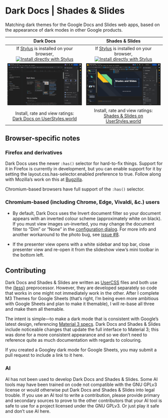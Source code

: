 # Dark Docs | Shades & Slides
Matching dark themes for the Google Docs and Slides web apps, based on the appearance of dark modes in other Google products. 

| Dark Docs | Shades & Slides |
|:-:|:-:|
| If [Stylus](https://add0n.com/stylus.html) is installed on your browser, <br>[![Install directly with Stylus](https://img.shields.io/badge/Install%20directly%20with-Stylus-238b8b.svg)](https://userstyles.world/api/style/2597.user.css) | If [Stylus](https://add0n.com/stylus.html) is installed on your browser, <br>[![Install directly with Stylus](https://img.shields.io/badge/Install%20directly%20with-Stylus-238b8b.svg)](https://userstyles.world/api/style/11559.user.css) |
| ![](https://raw.githubusercontent.com/winghongchan/dark-docs/main/Screenshot%202023-04-28%20at%2016-40-22%20Dark%20Docs.png) | ![](https://github.com/winghongchan/dark-docs/blob/e0968ec55cfa89e2c00b52f01d905a5c2dde065e/2023-08-14%2018.26.43%20docs.google.com%20b08defbb432b.png) |
| Install, rate and view ratings: <br>[Dark Docs on UserStyles.world](https://userstyles.world/style/2597/dark-docs) | Install, rate and view ratings: <br>[Shades & Slides on UserStyles.world](https://userstyles.world/style/11559) |

## Browser-specific notes
### Firefox and derivatives
Dark Docs uses the newer `:has()` selector for hard-to-fix things. Support for it in Firefox is currently in development, but you can enable support for it by setting the layout.css.has-selector.enabled preference to true. Follow along with Mozilla’s work on this at [Bugzilla](https://bugzilla.mozilla.org/show_bug.cgi?id=418039). 

Chromium-based browsers have full support of the `:has()` selector. 

### Chromium-based (including Chrome, Edge, Vivaldi, &c.) users
- By default, Dark Docs uses the Invert document filter so your document appears with an inverted colour scheme (approximately white on black). If you must view images un-inverted, you may change the document filter to “Dim” or “None” in the [configuration dialog](https://github.com/openstyles/stylus/wiki/UserCSS#how-do-i-customize-usercss). 
For more info and another workaround to the photo bug, see [issue #8](https://github.com/winghongchan/dark-docs/issues/8).

- If the presenter view opens with a white sidebar and top bar, close presenter view and re-open it from the slideshow view’s mini toolbar in the bottom left.	

## Contributing

Dark Docs and Shades & Slides are written as [UserCSS](https://github.com/openstyles/stylus/wiki/Writing-UserCSS) files and both use the [{less}](https://lesscss.org/) preprocessor. However, they are developed separately so code that works in one might not immediately work in the other. After I complete M3 Themes for Google Sheets (that’s right, I’m being even more ambitious with Google Sheets and plan to make it themable), I will re-base all three and make them all themable. 

The intent is simple—to make a dark mode that is consistent with Google’s latest design, referencing [Material 3 specs](https://m3.material.io). Dark Docs and Shades & Slides include noticeable changes that update the full interface to Material 3; this was done for a more consistent appearance and so we don’t need to reference quite as much documentation with regards to colouring. 

If you created a Googley dark mode for Google Sheets, you may submit a pull request to include a link to it here. 

### AI

AI has not been used to develop Dark Docs and Shades & Slides. Some AI tools may have been trained on code not compatible with the GNU GPLv3 license or would otherwise put Dark Docs and Shades & Slides into legal trouble. If you use an AI tool to write a contribution, please provide primary and secondary sources to prove to the other contributors that your AI tool is safe to use for a project licensed under the GNU GPLv3. Or just play it safe and don’t use AI here. 
